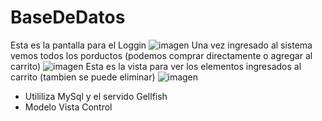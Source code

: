 # BaseDeDatos
Esta es la pantalla para el Loggin
![imagen](https://user-images.githubusercontent.com/100329989/204063313-482755df-9dfa-4f37-8b30-c80ce68b4f39.png)
Una vez ingresado al sistema vemos todos los porductos (podemos comprar directamente o agregar al carrito)
![imagen](https://user-images.githubusercontent.com/100329989/204063340-126be363-f58f-43d6-bfcc-309d7ed7266d.png)
Esta es la vista para ver los elementos ingresados al carrito (tambien se puede eliminar)
![imagen](https://user-images.githubusercontent.com/100329989/204063387-e81b0ef3-7b74-4854-a2b7-efc3e72140ac.png)


* Utililiza MySql y el servido Gellfish
* Modelo Vista Control


